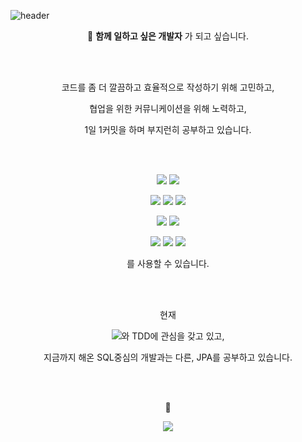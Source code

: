 ![header](https://capsule-render.vercel.app/api?type=waving&color=219ebc&height=250&section=header&text=Ara%20Jo&fontSize=70&animation=twinkling)

<p align="center">🤝 <strong>함께 일하고 싶은 개발자</strong> 가 되고 싶습니다. </p>
<br>
<br>
<p align="center">코드를 좀 더 깔끔하고 효율적으로 작성하기 위해 고민하고,</p>
<p align="center">협업을 위한 커뮤니케이션을 위해 노력하고,</p>
<p align="center">1일 1커밋을 하며 부지런히 공부하고 있습니다.</p>
<br>
<br>
<p align="center"><img src="https://img.shields.io/badge/Java-007396?style=flat-square&logo=Java&logoColor=white"/> <img src="https://img.shields.io/badge/Python-3766AB?style=flat-square&logo=Python&logoColor=white"/></p>
<p align="center"><img src="https://img.shields.io/badge/HTML5-E34F26?style=flat-square&logo=HTML5&logoColor=white"/> <img src="https://img.shields.io/badge/CSS-1572B6?style=flat-square&logo=CSS3&logoColor=white"/> <img src="https://img.shields.io/badge/JavaScript-F7DF1E?style=flat-square&logo=JavaScript&logoColor=white"/></p>
<p align="center"><img src="https://img.shields.io/badge/Spring-6DB33F?style=flat-square&logo=Spring&logoColor=white"/> <img src="https://img.shields.io/badge/Django-092E20?style=flat-square&logo=Django&logoColor=white"/></p>
<p align="center"><img src="https://img.shields.io/badge/Docker-2496ED?style=flat-square&logo=Docker&logoColor=white"/> <img src="https://img.shields.io/badge/TravisCI-3EAAAF?style=flat-square&logo=TravisCI&logoColor=white"/> <img src="https://img.shields.io/badge/Heroku-430098?style=flat-square&logo=Heroku&logoColor=white"/></p>
<p align="center">를 사용할 수 있습니다.</p>
<br>
<br>
<p align="center">현재</p>
<p align="center"><img src="https://img.shields.io/badge/Amazon%20AWS-232F3E?style=flat-square&logo=Amazon%20AWS&logoColor=white"/>와 TDD에 관심을 갖고 있고,</p>
<p align="center">지금까지 해온 SQL중심의 개발과는 다른, JPA를 공부하고 있습니다.</p>
<br>
<br>
<p align="center">
🔔
</p>
<p align="center">
<a href="https://hits.seeyoufarm.com"><img src="https://hits.seeyoufarm.com/api/count/incr/badge.svg?url=https%3A%2F%2Fgithub.com%2Farajo-hub&count_bg=%2300AAD1&title_bg=%23001460&icon=&icon_color=%23E7E7E7&title=hits&edge_flat=true"/></a>
</p>
<br>
<br>
